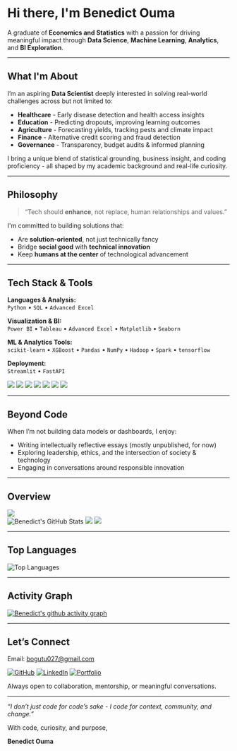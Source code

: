 # Hi there, I'm Benedict Ouma

A graduate of **Economics and Statistics** with a passion for driving meaningful impact through **Data Science**, **Machine Learning**, **Analytics**, and **BI Exploration**.

---

## What I'm About

I’m an aspiring **Data Scientist** deeply interested in solving real-world challenges across but not limited to:

- **Healthcare** - Early disease detection and health access insights  
- **Education** - Predicting dropouts, improving learning outcomes  
- **Agriculture** - Forecasting yields, tracking pests and climate impact  
- **Finance** - Alternative credit scoring and fraud detection  
- **Governance** - Transparency, budget audits & informed planning  

I bring a unique blend of statistical grounding, business insight, and coding proficiency - all shaped by my academic background and real-life curiosity.

---

## Philosophy

> “Tech should **enhance**, not replace, human relationships and values.”

I'm committed to building solutions that:

- Are **solution-oriented**, not just technically fancy  
- Bridge **social good** with **technical innovation**  
- Keep **humans at the center** of technological advancement  

---

## Tech Stack & Tools

**Languages & Analysis:**  
`Python` • `SQL` • `Advanced Excel`

**Visualization & BI:**  
`Power BI` • `Tableau` • `Advanced Excel` • `Matplotlib` • `Seaborn`

**ML & Analytics Tools:**  
`scikit-learn` • `XGBoost` • `Pandas` • `NumPy` • `Hadoop` • `Spark` • `tensorflow`

**Deployment:**  
`Streamlit` • `FastAPI`

<p>
  <img src="https://img.shields.io/badge/-Python-3776AB?style=flat-square&logo=python&logoColor=white" />
  <img src="https://img.shields.io/badge/-SQL-4479A1?style=flat-square&logo=postgresql&logoColor=white" />
  <img src="https://img.shields.io/badge/-Excel-217346?style=flat-square&logo=microsoft-excel&logoColor=white" />
  <img src="https://img.shields.io/badge/-Power%20BI-F2C811?style=flat-square&logo=power-bi&logoColor=black" />
  <img src="https://img.shields.io/badge/-Tableau-E97627?style=flat-square&logo=tableau&logoColor=white" />
  <img src="https://img.shields.io/badge/-GitHub-181717?style=flat-square&logo=github&logoColor=white" />
  <img src="https://img.shields.io/badge/-Streamlit-FF4B4B?style=flat-square&logo=streamlit&logoColor=white" />
</p>

---

## Beyond Code

When I’m not building data models or dashboards, I enjoy:
- Writing intellectually reflective essays (mostly unpublished, for now)
- Exploring leadership, ethics, and the intersection of society & technology  
- Engaging in conversations around responsible innovation

---

## Overview

![](https://github-profile-summary-cards.vercel.app/api/cards/profile-details?username=BenedictOuma&theme=radical)  
![Benedict's GitHub Stats](https://github-profile-summary-cards.vercel.app/api/cards/stats?username=BenedictOuma&theme=radical) 
![](https://github-profile-summary-cards.vercel.app/api/cards/repos-per-language?username=BenedictOuma&theme=radical) 
![](https://github-profile-summary-cards.vercel.app/api/cards/most-commit-language?username=BenedictOuma&theme=radical)

---

## Top Languages
  
![Top Languages](https://github-readme-stats.vercel.app/api/top-langs/?username=BenedictOuma&layout=compact&theme=radical)

---

## Activity Graph  

[![Benedict's github activity graph](https://github-readme-activity-graph.vercel.app/graph?username=BenedictOuma&theme=radical)](https://github.com/ashutosh00710/github-readme-activity-graph)  

---

## Let’s Connect

Email: [bogutu027@gmail.com](mailto:bogutu027@gmail.com)

[![GitHub](https://img.shields.io/badge/-GitHub-black?style=flat-square&logo=github&logoColor=white)](https://github.com/BenedictOuma)
[![LinkedIn](https://img.shields.io/badge/-LinkedIn-blue?style=flat-square&logo=linkedin&logoColor=white)](https://www.linkedin.com/in/benedict-ouma-8baa89367?utm_source=share&utm_campaign=share_via&utm_content=profile&utm_medium=android_app)
[![Portfolio](https://img.shields.io/badge/-My%20Portfolio-darkgreen?style=flat-square&logo=About.me&logoColor=white)](https://benedictouma-portfolio.odoo.com/)

Always open to collaboration, mentorship, or meaningful conversations.

---

_“I don’t just code for code’s sake - I code for context, community, and change.”_

With code, curiosity, and purpose,

**Benedict Ouma**
